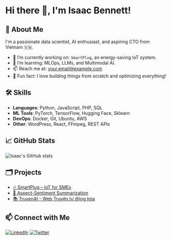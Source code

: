 # Hi there 👋, I'm Isaac Bennett!

## 🚀 About Me
I'm a passionate data scientist, AI enthusiast, and aspiring CTO from Vietnam 🇻🇳.

- 🔭 I’m currently working on: `SmartPlug`, an energy-saving IoT system.
- 🌱 I’m learning: MLOps, LLMs, and Multimodal AI.
- 📫 Reach me at: [your.email@example.com](mailto:your.email@example.com)
- 🧠 Fun fact: I love building things from scratch and optimizing everything!

## 🛠️ Skills
- **Languages**: Python, JavaScript, PHP, SQL
- **ML Tools**: PyTorch, TensorFlow, Hugging Face, Sklearn
- **DevOps**: Docker, Git, Ubuntu, AWS
- **Other**: WordPress, React, FFmpeg, REST APIs

## 📈 GitHub Stats
![Isaac's GitHub stats](https://github-readme-stats.vercel.app/api?username=isaacbennett&show_icons=true&theme=github_dark)

## 🗂️ Projects
- [🔥 SmartPlug – IoT for SMEs](https://github.com/isaacbennett/smartplug)
- [🧠 Aspect-Sentiment Summarization](https://github.com/isaacbennett/aspect-summary)
- [📚 TruyenAI – Web Truyện tự động hóa](https://github.com/isaacbennett/truyenai)

## 📫 Connect with Me
[![LinkedIn](https://img.shields.io/badge/-LinkedIn-blue?style=flat-square&logo=linkedin)](https://linkedin.com/in/isaacbennett)
[![Twitter](https://img.shields.io/badge/-Twitter-1DA1F2?style=flat-square&logo=twitter)](https://twitter.com/isaacdev)
